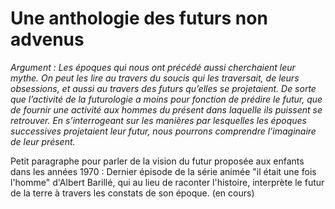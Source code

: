 # Une anthologie des futurs non advenus

_Argument : Les époques qui nous ont précédé aussi cherchaient leur mythe. On peut les lire au travers du soucis qui les traversait, de leurs obsessions, et aussi au travers des futurs qu’elles se projetaient. De sorte que l’activité de la futurologie a moins pour fonction de prédire le futur, que de fournir une activité aux hommes du présent dans laquelle ils puissent se retrouver. En s’interrogeant sur les manières par lesquelles les époques successives projetaient leur futur, nous pourrons comprendre l’imaginaire de leur présent._

Petit paragraphe pour parler de la vision du futur proposée aux enfants dans les années 1970 : Dernier épisode de la série animée "il était une fois l'homme" d'Albert Barillé, qui au lieu de raconter l'histoire, interprète le futur de la terre à travers les constats de son époque. \(en cours\)



